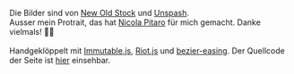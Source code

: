 <h2 style="display: none;">Fusszeile</h2>

Die Bilder sind von [New Old Stock](http://nos.twnsnd.co) und [Unspash](http://unsplash.com).<br />
Ausser mein Protrait, das hat [Nicola Pitaro](http://nicolapitaro.ch/indexcs.php) für mich gemacht. Danke vielmals! 🎉🎉<br /><br />
Handgeklöppelt mit [Immutable.js](https://facebook.github.io/immutable-js/), [Riot.js](http://riotjs.com/) und [bezier-easing](https://github.com/gre/bezier-easing). Der Quellcode der Seite ist [hier](https://github.com/Kriegslustig/lucaschmid.net/blob/master/client/resume.js) einsehbar.<br />

